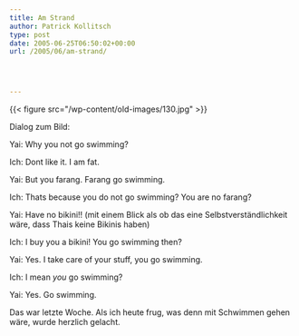 ```yaml
---
title: Am Strand
author: Patrick Kollitsch
type: post
date: 2005-06-25T06:50:02+00:00
url: /2005/06/am-strand/




---
```

{{< figure src="/wp-content/old-images/130.jpg" >}}

Dialog zum Bild:
  
Yai: Why you not go swimming?
  
Ich: Dont like it. I am fat. 
  
Yai: But you farang. Farang go swimming.
  
Ich: Thats because you do not go swimming? You are no farang?
  
Yai: Have no bikini!! (mit einem Blick als ob das eine Selbstverständlichkeit wäre, dass Thais keine Bikinis haben)
  
Ich: I buy you a bikini! You go swimming then?
  
Yai: Yes. I take care of your stuff, you go swimming.
  
Ich: I mean _you_ go swimming?
  
Yai: Yes. Go swimming.

Das war letzte Woche. Als ich heute frug, was denn mit Schwimmen gehen wäre, wurde herzlich gelacht.